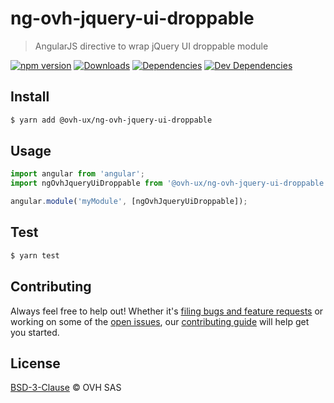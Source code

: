 # ng-ovh-jquery-ui-droppable

> AngularJS directive to wrap jQuery UI droppable module

[![npm version](https://badgen.net/npm/v/@ovh-ux/ng-ovh-jquery-ui-droppable)](https://www.npmjs.com/package/@ovh-ux/ng-ovh-jquery-ui-droppable) [![Downloads](https://badgen.net/npm/dt/@ovh-ux/ng-ovh-jquery-ui-droppable)](https://npmjs.com/package/@ovh-ux/ng-ovh-jquery-ui-droppable) [![Dependencies](https://badgen.net/david/dep/ovh/manager/packages/components/ng-ovh-jquery-ui-droppable)](https://npmjs.com/package/@ovh-ux/ng-ovh-jquery-ui-droppable?activeTab=dependencies) [![Dev Dependencies](https://badgen.net/david/dev/ovh/manager/packages/components/ng-ovh-jquery-ui-droppable)](https://npmjs.com/package/@ovh-ux/ng-ovh-jquery-ui-droppable?activeTab=dependencies)

## Install

```sh
$ yarn add @ovh-ux/ng-ovh-jquery-ui-droppable
```

## Usage

```js
import angular from 'angular';
import ngOvhJqueryUiDroppable from '@ovh-ux/ng-ovh-jquery-ui-droppable';

angular.module('myModule', [ngOvhJqueryUiDroppable]);
```

## Test

```sh
$ yarn test
```

## Contributing

Always feel free to help out! Whether it's [filing bugs and feature requests](https://github.com/ovh/manager/issues/new) or working on some of the [open issues](https://github.com/ovh/manager/issues), our [contributing guide](https://github.com/ovh/manager/blob/master/CONTRIBUTING.md) will help get you started.

## License

[BSD-3-Clause](LICENSE) © OVH SAS
